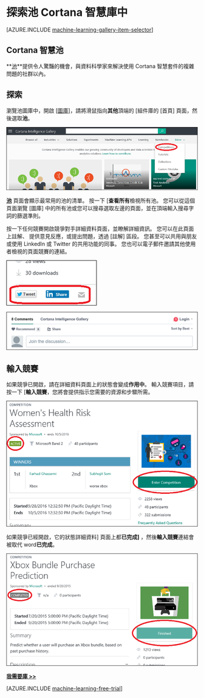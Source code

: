 <properties
    pageTitle="Cortana 智慧庫池 |Microsoft Azure"
    description="探索池 Cortana 智慧圖庫中。"
    services="machine-learning"
    documentationCenter=""
    authors="garyericson"
    manager="jhubbard"
    editor="cgronlun"/>

<tags
    ms.service="machine-learning"
    ms.workload="data-services"
    ms.tgt_pltfrm="na"
    ms.devlang="na"
    ms.topic="article"
    ms.date="10/13/2016"
    ms.author="roopalik;garye"/>


# <a name="discover-competitions-in-the-cortana-intelligence-gallery"></a>探索池 Cortana 智慧庫中

[AZURE.INCLUDE [machine-learning-gallery-item-selector](../../includes/machine-learning-gallery-item-selector.md)]

## <a name="cortana-intelligence-competitions"></a>Cortana 智慧池

**[池](https://gallery.cortanaintelligence.com/competitions)**提供令人驚豔的機會，與資料科學家來解決使用 Cortana 智慧套件的複雜問題的社群以內。

## <a name="discover"></a>探索

  瀏覽池圖庫中，開啟 [[圖庫](http://gallery.cortanaintelligence.com)]，請將滑鼠指向**其他**頂端的 [組件庫的 [首頁] 頁面，然後選取**池**。

![從圖庫的 [首頁] 頁面選取池](media/machine-learning-gallery-competitions/select-competitions-in-gallery.png)

 **[池](https://gallery.cortanaintelligence.com/competitions)**
頁面會顯示最常用的池的清單。
按一下 [**查看所有**檢視所有池。
您可以從這個頁面瀏覽 [圖庫] 中的所有池或您可以搜尋選取左邊的頁面，並在頂端輸入搜尋字詞的篩選準則。

 按一下任何競賽開啟競爭對手詳細資料頁面，並瞭解詳細資訊。 您可以在此頁面上註解、 提供意見反應，或提出問題，透過 [註解] 區段。 您甚至可以共用與朋友或使用 LinkedIn 或 Twitter 的共用功能的同事。 您也可以電子郵件邀請其他使用者檢視的頁面競賽的連結。

![與朋友分享此項目](media\machine-learning-gallery-how-to-use-contribute-publish\share-links.png)

![新增您自己的註解](media\machine-learning-gallery-how-to-use-contribute-publish\comments.png)

## <a name="enter-a-competition"></a>輸入競賽

如果競爭已開啟，請在詳細資料頁面上的狀態會變成**作用中**。 輸入競賽項目，請按一下 [**輸入競賽**，您將會提供指示您需要的資源和步驟所需。

![完成競賽](media\machine-learning-gallery-competitions\open-competition.png)

如果競爭已經開啟，它的狀態詳細資料] 頁面上都**已完成]** ，然後**輸入競賽**連結會被取代 word**已完成**。

![完成競賽](media\machine-learning-gallery-competitions\completed-competition.png)


**[我需要庫 >>](http://gallery.cortanaintelligence.com)**

[AZURE.INCLUDE [machine-learning-free-trial](../../includes/machine-learning-free-trial.md)]
